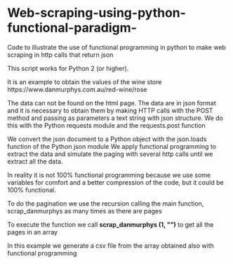 # Web-scraping-using-python-functional-paradigm-
Code to illustrate the use of functional programming in python to make web scraping in http calls that return json

<p>This script works for Python 2 (or higher).</p>
<p>It is an example to obtain the values ​​of the wine store https://www.danmurphys.com.au/red-wine/rose</p>
<p>The data can not be found on the html page. The data are in json format and it is necessary to obtain them by making HTTP calls with the POST method and passing as parameters a text string with json structure. We do this with the Python requests module and the requests.post function</p> 

<p>We convert the json document to a Python object with the json.loads function of the Python json module We apply functional programming to extract the data and simulate the paging with several http calls until we extract all the data.</p> 

<p>In reality it is not 100% functional programming because we use some variables for comfort and a better compression of the code, but it could be 100% functional. </p>

<p>To do the pagination we use the recursion calling the main function, scrap_danmurphys as many times as there are pages</p>

<p>To execute the function we call
<b>scrap_danmurphys (1, "")</b> to get all the pages in an array</p>

<p>In this example we generate a csv file from the array obtained also with functional programming</p>
